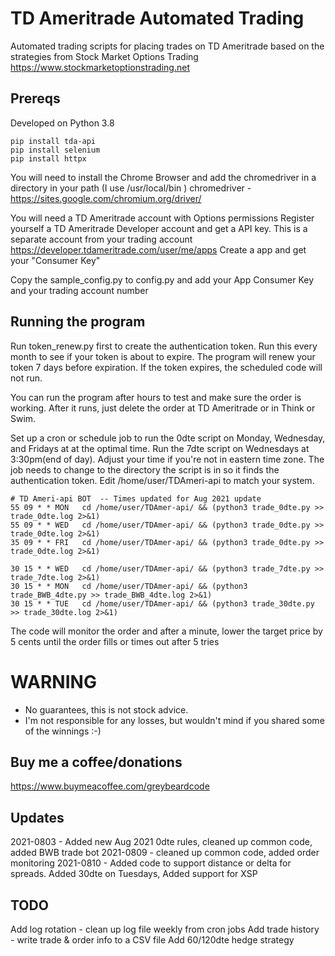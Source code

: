 # TD Ameritrade Automated Trading
Automated trading scripts for placing trades on TD Ameritrade based on the strategies from Stock Market Options Trading
https://www.stockmarketoptionstrading.net


## Prereqs
Developed on Python 3.8
```
pip install tda-api
pip install selenium
pip install httpx
```
You will need to install the Chrome Browser and add the chromedriver in a directory in your path (I use /usr/local/bin )
chromedriver - https://sites.google.com/chromium.org/driver/

You will need a TD Ameritrade account with Options permissions 
Register yourself a TD Ameritrade Developer account and get a API key. This is a separate account from your trading account
https://developer.tdameritrade.com/user/me/apps
Create a app and get your "Consumer Key"

Copy the sample_config.py to config.py and add your App Consumer Key and your trading account number

## Running the program
Run token_renew.py first to create the authentication token. Run this every month to see if your token is about to expire. The program will renew your token 7 days before expiration. If the token expires, the scheduled code will not run.

You can run the program after hours to test and make sure the order is working. After it runs, just delete the order at TD Ameritrade or in Think or Swim.

Set up a cron or schedule job to run the 0dte script on Monday,  Wednesday, and Fridays at at the optimal time. Run the 7dte script on Wednesdays at 3:30pm(end of day).  Adjust your time if you're not in eastern time zone. The job needs to change to the directory the script is in so it finds the authentication token. Edit /home/user/TDAmeri-api to match your system.
```
# TD Ameri-api BOT  -- Times updated for Aug 2021 update
55 09 * * MON   cd /home/user/TDAmer-api/ && (python3 trade_0dte.py >> trade_0dte.log 2>&1)
55 09 * * WED   cd /home/user/TDAmer-api/ && (python3 trade_0dte.py >> trade_0dte.log 2>&1)
35 09 * * FRI   cd /home/user/TDAmer-api/ && (python3 trade_0dte.py >> trade_0dte.log 2>&1)

30 15 * * WED   cd /home/user/TDAmer-api/ && (python3 trade_7dte.py >> trade_7dte.log 2>&1)
30 15 * * MON   cd /home/user/TDAmer-api/ && (python3 trade_BWB_4dte.py >> trade_BWB_4dte.log 2>&1)
30 15 * * TUE   cd /home/user/TDAmer-api/ && (python3 trade_30dte.py >> trade_30dte.log 2>&1)

```
The code will monitor the order and after a minute, lower the target price by 5 cents until the order fills or times out after 5 tries

# WARNING
- No guarantees, this is not stock advice.
- I'm not responsible for any losses, but wouldn't mind if you shared some of the winnings :-)


## Buy me a coffee/donations
https://www.buymeacoffee.com/greybeardcode 

## Updates
2021-0803 - Added new Aug 2021 0dte rules, cleaned up common code, added BWB trade bot
2021-0809 - cleaned up common code, added order monitoring 
2021-0810 - Added code to support distance or delta for spreads. Added 30dte on Tuesdays, Added support for XSP


## TODO
Add log rotation - clean up log file weekly from cron jobs
Add trade history - write trade & order info to a CSV file
Add 60/120dte hedge strategy